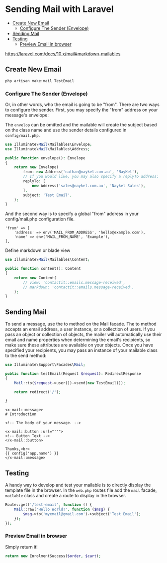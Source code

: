 # Sending Mail with Laravel

- [Create New Email](#create-new-email)
    - [Configure The Sender (Envelope)](#configure-the-sender-envelope)
- [Sending Mail](#sending-mail)
- [Testing](#testing)
    - [Preview Email in browser](#preview-email-in-browser)


<a href="https://laravel.com/docs/10.x/mail#markdown-mailables" target="blank">https://laravel.com/docs/10.x/mail#markdown-mailables</a>



## Create New Email

```bash
php artisan make:mail TestEmail
```

### Configure The Sender (Envelope)

Or, in other words, who the email is going to be "from". There are two ways to configure the sender. First, you may specify the "from" address on your message's envelope:

<div class="bx info-light">The <code>envelop</code> can be omitted and the mailable will create the subject based on the class name and use the sender details configured in <code>config/mail.php</code>.</div>

```php +torchlight-php
use Illuminate\Mail\Mailables\Envelope;
use Illuminate\Mail\Mailables\Address;

public function envelope(): Envelope
{
    return new Envelope(
        from: new Address('nathan@naykel.com.au', 'NayKel'),
        // If you would like, you may also specify a replyTo address:
        replyTo: [
            new Address('sales@naykel.com.au', 'Naykel Sales'),
        ],
        subject: 'Test Email',
    );
}
```

And the second way is to specify a global "from" address in your config/mail.php configuration file.

```
'from' => [
    'address' => env('MAIL_FROM_ADDRESS', 'hello@example.com'),
    'name' => env('MAIL_FROM_NAME', 'Example'),
],
```

Define markdown or blade view

```php +torchlight-php
use Illuminate\Mail\Mailables\Content;

public function content(): Content
{
    return new Content(
        // view: 'contactit::emails.message-received',
        // markdown: 'contactit::emails.message-received',
    );
}
```

## Sending Mail

To send a message, use the to method on the Mail facade. The to method accepts an email address, a
user instance, or a collection of users. If you pass an object or collection of objects, the
mailer will automatically use their email and name properties when determining the email's
recipients, so make sure these attributes are available on your objects. Once you have specified
your recipients, you may pass an instance of your mailable class to the send method:

```php +torchlight-php
use Illuminate\Support\Facades\Mail;

public function testEmail(Request $request): RedirectResponse
{
    Mail::to($request->user())->send(new TestEmail());

    return redirect('/');

}
```


    <x-mail::message>
    # Introduction

    <!-- The body of your message. -->

    <x-mail::button :url="''">
    <!-- Button Text -->
    </x-mail::button>

    Thanks,<br>
    {{ config('app.name') }}
    </x-mail::message>


## Testing

A handy way to develop and test your mailable is to directly display the template file in the browser. In the `web.php` routes file add the `mail` facade, `mailable` class and create a route to display in the browser.

```php +torchlight-php
Route::get('/test-email', function () {
    Mail::raw('Hello World!', function ($msg) {
        $msg->to('myemail@gmail.com')->subject('Test Email');
    });
});
```

### Preview Email in browser

Simply return it!

```php +torchlight-php
return new EnrolmentSuccess($order, $cart);
```
